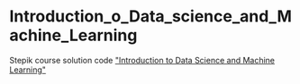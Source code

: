 # Introduction_o_Data_science_and_Machine_Learning
Stepik course solution code ["Introduction to Data Science and Machine Learning"](https://stepik.org/course/4852)
